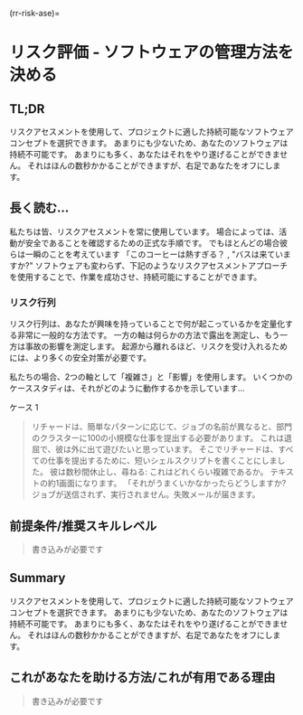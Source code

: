 (rr-risk-ase)=
# リスク評価 - ソフトウェアの管理方法を決める

## TL;DR
リスクアセスメントを使用して、プロジェクトに適した持続可能なソフトウェアコンセプトを選択できます。 あまりにも少ないため、あなたのソフトウェアは持続不可能です。 あまりにも多く、あなたはそれをやり遂げることができません。 それはほんの数秒かかることができますが、右足であなたをオフにします。

## 長く読む…
私たちは皆、リスクアセスメントを常に使用しています。 場合によっては、活動が安全であることを確認するための正式な手順です。 でもほとんどの場合彼らは一瞬のことを考えています 「このコーヒーは熱すぎる？ , "バスは来ていますか?" ソフトウェアも変わらず、下記のようなリスクアセスメントアプローチを使用することで、作業を成功させ、持続可能にすることができます。

### リスク行列
リスク行列は、あなたが興味を持っていることで何が起こっているかを定量化する非常に一般的な方法です。 一方の軸は何らかの方法で露出を測定し、もう一方は事故の影響を測定します。 起源から離れるほど、リスクを受け入れるためには、より多くの安全対策が必要です。

私たちの場合、2つの軸として「複雑さ」と「影響」を使用します。 いくつかのケーススタディは、それがどのように動作するかを示しています…

ケース 1

> リチャードは、簡単なパターンに応じて、ジョブの名前が異なると、部門のクラスターに100の小規模な仕事を提出する必要があります。 これは退屈で、彼は外に出て遊びたいと思っています。 そこでリチャードは、すべての仕事を提出するために、短いシェルスクリプトを書くことにしました。 彼は数秒間休止し、尋ねる: これはどれくらい複雑であるか。 テキストの約1画面になります。 「それがうまくいかなかったらどうしますか? ジョブが送信されず、実行されません。失敗メールが届きます。

## 前提条件/推奨スキルレベル
> 書き込みが必要です

## Summary
リスクアセスメントを使用して、プロジェクトに適した持続可能なソフトウェアコンセプトを選択できます。 あまりにも少ないため、あなたのソフトウェアは持続不可能です。 あまりにも多く、あなたはそれをやり遂げることができません。 それはほんの数秒かかることができますが、右足であなたをオフにします。

## これがあなたを助ける方法/これが有用である理由
> 書き込みが必要です

